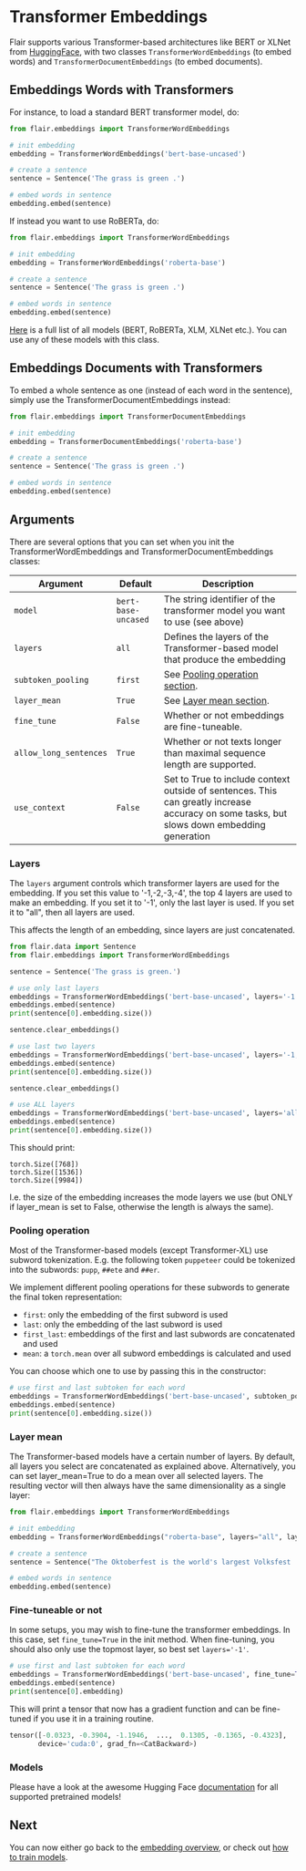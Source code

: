 # Transformer Embeddings

Flair supports various Transformer-based architectures like BERT or XLNet from [HuggingFace](https://github.com/huggingface), 
with two classes `TransformerWordEmbeddings` (to embed words) and `TransformerDocumentEmbeddings` (to embed documents).

## Embeddings Words with Transformers

For instance, to load a standard BERT transformer model, do:

```python
from flair.embeddings import TransformerWordEmbeddings

# init embedding
embedding = TransformerWordEmbeddings('bert-base-uncased')

# create a sentence
sentence = Sentence('The grass is green .')

# embed words in sentence
embedding.embed(sentence)
```

If instead you want to use RoBERTa, do:

```python
from flair.embeddings import TransformerWordEmbeddings

# init embedding
embedding = TransformerWordEmbeddings('roberta-base')

# create a sentence
sentence = Sentence('The grass is green .')

# embed words in sentence
embedding.embed(sentence)
```

[Here](https://huggingface.co/transformers/pretrained_models.html) is a full list of all models (BERT, RoBERTa, XLM, XLNet etc.). You can use any of these models with this class.


## Embeddings Documents with Transformers

To embed a whole sentence as one (instead of each word in the sentence), simply use the TransformerDocumentEmbeddings 
instead:

```python
from flair.embeddings import TransformerDocumentEmbeddings

# init embedding
embedding = TransformerDocumentEmbeddings('roberta-base')

# create a sentence
sentence = Sentence('The grass is green .')

# embed words in sentence
embedding.embed(sentence)
```

## Arguments

There are several options that you can set when you init the TransformerWordEmbeddings 
and TransformerDocumentEmbeddings classes:

| Argument             | Default             | Description
| -------------------- | ------------------- | ------------------------------------------------------------------------------
| `model` | `bert-base-uncased` | The string identifier of the transformer model you want to use (see above)
| `layers`             | `all`       | Defines the layers of the Transformer-based model that produce the embedding
| `subtoken_pooling`  | `first`             | See [Pooling operation section](#Pooling-operation).
| `layer_mean`     | `True`             | See [Layer mean section](#Layer-mean).
| `fine_tune`     | `False`             | Whether or not embeddings are fine-tuneable.
| `allow_long_sentences`     | `True`             | Whether or not texts longer than maximal sequence length are supported.
| `use_context` | `False`             | Set to True to include context outside of sentences. This can greatly increase accuracy on some tasks, but slows down embedding generation


### Layers

The `layers` argument controls which transformer layers are used for the embedding. If you set this value to '-1,-2,-3,-4', the top 4 layers are used to make an embedding. If you set it to '-1', only the last layer is used. If you set it to "all", then all layers are used.

This affects the length of an embedding, since layers are just concatenated.

```python
from flair.data import Sentence
from flair.embeddings import TransformerWordEmbeddings

sentence = Sentence('The grass is green.')

# use only last layers
embeddings = TransformerWordEmbeddings('bert-base-uncased', layers='-1', layer_mean=False)
embeddings.embed(sentence)
print(sentence[0].embedding.size())

sentence.clear_embeddings()

# use last two layers
embeddings = TransformerWordEmbeddings('bert-base-uncased', layers='-1,-2', layer_mean=False)
embeddings.embed(sentence)
print(sentence[0].embedding.size())

sentence.clear_embeddings()

# use ALL layers
embeddings = TransformerWordEmbeddings('bert-base-uncased', layers='all', layer_mean=False)
embeddings.embed(sentence)
print(sentence[0].embedding.size())
```

This should print:
```console
torch.Size([768])
torch.Size([1536])
torch.Size([9984])
```

I.e. the size of the embedding increases the mode layers we use (but ONLY if layer_mean is set to False, otherwise the length is always the same).


### Pooling operation

Most of the Transformer-based models (except Transformer-XL) use subword tokenization. E.g. the following
token `puppeteer` could be tokenized into the subwords: `pupp`, `##ete` and `##er`.

We implement different pooling operations for these subwords to generate the final token representation:

* `first`: only the embedding of the first subword is used
* `last`: only the embedding of the last subword is used
* `first_last`: embeddings of the first and last subwords are concatenated and used
* `mean`: a `torch.mean` over all subword embeddings is calculated and used

You can choose which one to use by passing this in the constructor:

```python
# use first and last subtoken for each word
embeddings = TransformerWordEmbeddings('bert-base-uncased', subtoken_pooling='first_last')
embeddings.embed(sentence)
print(sentence[0].embedding.size())
```

### Layer mean

The Transformer-based models have a certain number of layers. By default, all layers you select are
concatenated as explained above. Alternatively, you can set layer_mean=True to do a mean over all
selected layers. The resulting vector will then always have the same dimensionality as a single layer:

```python
from flair.embeddings import TransformerWordEmbeddings

# init embedding
embedding = TransformerWordEmbeddings("roberta-base", layers="all", layer_mean=True)

# create a sentence
sentence = Sentence("The Oktoberfest is the world's largest Volksfest .")

# embed words in sentence
embedding.embed(sentence)
```

### Fine-tuneable or not

In some setups, you may wish to fine-tune the transformer embeddings. In this case, set `fine_tune=True` in the init method.
When fine-tuning, you should also only use the topmost layer, so best set `layers='-1'`.

```python
# use first and last subtoken for each word
embeddings = TransformerWordEmbeddings('bert-base-uncased', fine_tune=True, layers='-1')
embeddings.embed(sentence)
print(sentence[0].embedding)
```

This will print a tensor that now has a gradient function and can be fine-tuned if you use it in a training routine.

```python
tensor([-0.0323, -0.3904, -1.1946,  ...,  0.1305, -0.1365, -0.4323],
       device='cuda:0', grad_fn=<CatBackward>)
```

### Models

Please have a look at the awesome Hugging Face [documentation](https://huggingface.co/transformers/v2.3.0/pretrained_models.html)
for all supported pretrained models!


## Next

You can now either go back to the [embedding overview](/resources/docs/TUTORIAL_EMBEDDINGS_OVERVIEW.md), 
or check out [how to train models](/resources/docs/TUTORIAL_TRAINING_OVERVIEW.md).